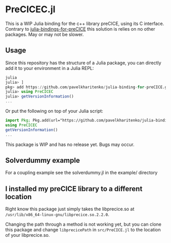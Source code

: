 # PreCICEC.jl

This is a WIP Julia binding for the c++ library preCICE, using its C interface. Contrary to [julia-bindings-for-preCICE](https://github.com/pavelkharitenko/julia-binding-for-preCICE) this solution is relies on no other packages. May or may not be slower.

## Usage


Since this repository has the structure of a Julia package, you can directly add it to your environment in a Julia REPL:

```julia
julia
julia> ]
pkg> add https://github.com/pavelkharitenko/julia-binding-for-preCICE.git
julia> using PreCICEC
julia> getVersionInformation()
...
```

Or put the following on top of your Julia script:

```julia
import Pkg; Pkg.add(url="https://github.com/pavelkharitenko/julia-binding-for-preCICE.git")
using PreCICEC
getVersionInformation()
...
```

This package is WIP and has no release yet. Bugs may occur.

## Solverdummy example

For a coupling example see the solverdummy.jl in the example/ directory

## I installed my preCICE library to a different location

Right know this package just simply takes the libprecice.so at `/usr/lib/x86_64-linux-gnu/libprecice.so.2.2.0`.

Changing the path through a method is not working yet, but you can clone this package and change `libprecicePath` in `src/PreCICE.jl` to the location of your libprecice.so. 